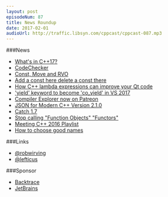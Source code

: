 ```yaml
---
layout: post
episodeNum: 87
title: News Roundup
date: 2017-02-01
audioUrl: http://traffic.libsyn.com/cppcast/cppcast-087.mp3
---
```


###News

 - [What's in C++17?](https://jfbastien.github.io/what-is-cpp17)
 - [CodeChecker](https://github.com/Ericsson/CodeChecker)
 - [Const, Move and RVO](http://www.bfilipek.com/2017/01/const-move-and-rvo.html)
 - [Add a const here delete a const there](https://randomascii.wordpress.com/2017/01/08/add-a-const-here-delete-a-const-there/)
 - [How C++ lambda expressions can improve your Qt code](https://medium.com/genymobile/how-c-lambda-expressions-can-improve-your-qt-code-8cd524f4ed9f#.jgid0kyfv)
 - ['yield' keyword to become 'co_yield' in VS 2017](https://blogs.msdn.microsoft.com/vcblog/2017/01/27/yield-keyword-to-become-co_yield-in-vs-2017/)
 - [Compiler Explorer now on Patreon](https://www.linkedin.com/pulse/compiler-explorer-now-patreon-matt-godbolt)
 - [JSON for Modern C++ Version 2.1.0](https://github.com/nlohmann/json/releases/tag/v2.1.0)
 - [Catch 1.7](https://github.com/philsquared/Catch/releases/tag/v1.7.0)
 - [Stop calling "Function Objects" "Functors"](http://jackieokay.com/2017/01/26/functors.html)
 - [Meeting C++ 2016 Playlist](https://www.youtube.com/playlist?list=PLRyNF2Y6sca06lulacjysyu8RIwfKgYoY)
 - [How to choose good names](http://www.fluentcpp.com/2017/01/30/how-to-choose-good-names/)
 
###Links

 - [@robwirving](https://twitter.com/robwirving)
 - [@lefticus](https://twitter.com/lefticus)

###Sponsor

- [Backtrace](https://www.backtrace.io/cppcast)
- [JetBrains](https://www.jetbrains.com/cpp/?utm_source=cppcast&utm_medium=podcast&utm_content=cppcast-podcast&utm_campaign=cpp)